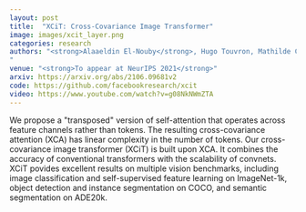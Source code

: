 ```yaml
---
layout: post
title:  "XCiT: Cross-Covariance Image Transformer"
image: images/xcit_layer.png
categories: research
authors: "<strong>Alaaeldin El-Nouby</strong>, Hugo Touvron, Mathilde Caron, Piotr Bojanowski, Matthijs Douze, Armand Joulin, Ivan Laptev, Natalia Neverova, Gabriel Synnaeve, Jakob Verbeek, Hervé Jegou
"
venue: "<strong>To appear at NeurIPS 2021</strong>"
arxiv: https://arxiv.org/abs/2106.09681v2
code: https://github.com/facebookresearch/xcit
video: https://www.youtube.com/watch?v=g08NkNWmZTA
---
```

We propose a "transposed" version of self-attention that operates across feature channels rather than tokens. The resulting cross-covariance attention
(XCA) has linear complexity in the number of tokens. Our cross-covariance image transformer (XCiT) is built upon XCA.
It combines the accuracy of conventional transformers with the scalability of convnets. XCiT povides excellent results on multiple vision benchmarks, including image classification and self-supervised feature learning on ImageNet-1k,
object detection and instance segmentation on COCO, and semantic segmentation on ADE20k.
